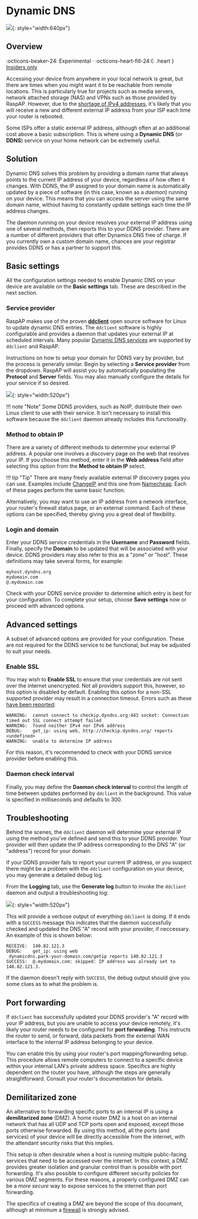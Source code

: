 # Dynamic DNS

![](https://user-images.githubusercontent.com/229399/234251356-9d4aeae6-32b3-4b48-92ac-314dc30e993d.jpg){: style="width:640px"}

## Overview
:octicons-beaker-24: Experimental · :octicons-heart-fill-24:{: .heart } [Insiders only](insiders.md)

Accessing your device from anywhere in your local network is great, but there are times when you might want it to be reachable from remote locations. This is particularly true for projects such as media servers, network attached storage (NAS) and VPNs such as those provided by RaspAP. However, due to the [shortage of IPv4 addresses](https://en.wikipedia.org/wiki/IPv4_address_exhaustion), it's likely that you will receive a new and different external IP address from your ISP each time your router is rebooted.

Some ISPs offer a static external IP address, although often at an additional cost above a basic subscription. This is where using a **Dynamic DNS** (or **DDNS**) service on your home network can be extremely useful. 

## Solution
Dynamic DNS solves this problem by providing a domain name that always points to the current IP address of your device, regardless of how often it changes. With DDNS, the IP assigned to your domain name is automatically updated by a piece of software (in this case, known as a _daemon_) running on your device. This means that you can access the server using the same domain name, without having to constantly update settings each time the IP address changes.

The daemon running on your device resolves your external IP address using one of several methods, then reports this to your DDNS provider. There are a number of different providers that offer Dynamics DNS free of charge. If you currently own a custom domain name, chances are your registrar provides DDNS or has a partner to support this.

## Basic settings
All the configuration settings needed to enable Dynamic DNS on your device are available on the **Basic settings** tab. These are described in the next section.

### Service provider
RaspAP makes use of the proven **[ddclient](https://github.com/ddclient/ddclient)** open source software for Linux to update dynamic DNS entries. The `ddclient` software is highly configurable and provides a daemon that updates your external IP at scheduled intervals. Many popular [Dynamic DNS services](https://github.com/ddclient/ddclient#supported-service) are supported by `ddclient` and RaspAP. 

Instructions on how to setup your domain for DDNS vary by provider, but the process is generally similar. Begin by selecting a **Service provider** from the dropdown. RaspAP will assist you by automatically populating the **Protocol** and **Server** fields. You may also manually configure the details for your service if so desired.

![](https://user-images.githubusercontent.com/229399/234258065-cc75df63-5e39-4cfd-ba1b-ed533b3982d6.png){: style="width:520px"}

!!! note "Note"
    Some DDNS providers, such as NoIP, distribute their own Linux client to use with their service. It isn't necessary to install this software because the `ddclient` daemon already includes this functionality.

### Method to obtain IP
There are a variety of different methods to determine your external IP address. A popular one involves a discovery page on the web that resolves your IP. If you choose this method, enter it in the **Web address** field after selecting this option from the **Method to obtain IP** select.

!!! tip "Tip"
    There are many freely available external IP discovery pages you can use. Examples include [ChangeIP](http://ip.changeip.com/) and this one from [Namecheap](https://dynamicdns.park-your-domain.com/getip). Each of these pages perform the same basic function.

Alternatively, you may want to use an IP address from a network interface, your router's firewall status page, or an external command. Each of these options can be specified, thereby giving you a great deal of flexibility.  

### Login and domain
Enter your DDNS service credentials in the **Username** and **Password** fields. Finally, specify the **Domain** to be updated that will be associated with your device. DDNS providers may also refer to this as a "zone" or "host". These definitions may take several forms, for example:

```
myhost.dyndns.org
mydomain.com
@.mydomain.com
```

Check with your DDNS service provider to determine which entry is best for your configuration. To complete your setup, choose **Save settings** now or proceed with advanced options.

## Advanced settings
A subset of advanced options are provided for your configuration. These are not required for the DDNS service to be functional, but may be adjusted to suit your needs.

### Enable SSL
You may wish to **Enable SSL** to ensure that your credentials are not sent over the internet unencrypted. Not all providers support this, however, so this option is disabled by default. Enabling this option for a non-SSL supported provider may result in a connection timeout. Errors such as these [have been reported](https://github.com/ddclient/ddclient/issues/309): 

```
WARNING:  cannot connect to checkip.dyndns.org:443 socket: Connection timed out SSL connect attempt failed
WARNING:  found neither IPv4 nor IPv6 address
DEBUG:    get_ip: using web, http://checkip.dyndns.org/ reports <undefined>
WARNING:  unable to determine IP address
```

For this reason, it's recommended to check with your DDNS service provider before enabling this.

### Daemon check interval
Finally, you may define the **Daemon check interval** to control the length of time between updates performed by `ddclient` in the background. This value is specified in milliseconds and defaults to 300. 

## Troubleshooting
Behind the scenes, the `ddclient` daemon will determine your external IP using the method you've defined and send this to your DDNS provider. Your provider will then update the IP address corresponding to the DNS "A" (or "address") record for your domain.

If your DDNS provider fails to report your current IP address, or you suspect there might be a problem with the `ddclient` configuration on your device, you may generate a detailed debug log.

From the **Logging** tab, use the **Generate log** button to invoke the `ddclient` daemon and output a troubleshooting log: 

![](https://user-images.githubusercontent.com/229399/234276204-5d3e2640-7166-47ec-ac3c-6a4034be8060.png){: style="width:520px"}

This will provide a verbose output of everything `ddclient` is doing. If it ends with a `SUCCESS` message this indicates that the daemon successfully checked and updated the DNS "A" record with your provider, if neccessary. An example of this is shown below: 

```
RECEIVE:  140.82.121.3
DEBUG:    get_ip: using web
 dynamicdns.park-your-domain.com/getip reports 140.82.121.3
SUCCESS:  @.mydomain.com: skipped: IP address was already set to 140.82.121.3.
```

If the daemon doesn’t reply with `SUCCESS`, the debug output should give you some clues as to what the problem is.

## Port forwarding
If `ddclient` has successfully updated your DDNS provider's "A" record with your IP address, but you are unable to access your device remotely, it's likely your router needs to be configured for **port forwarding**. This instructs the router to send, or forward, data packets from the external WAN interface to the internal IP address belonging to your device.

You can enable this by using your router's port mapping/forwarding setup. This procedure allows remote computers to connect to a specific device within your internal LAN's private address space. Specifics are highly dependent on the router you have, although the steps are generally straightforward. Consult your router's documentation for details.

## Demilitarized zone
An alternative to forwarding specific ports to an internal IP is using a **demilitarized zone** (DMZ). A home router DMZ is a host on an internal network that has all UDP and TCP ports open and exposed, except those ports otherwise forwarded. By using this method, all the ports (and services) of your device will be directly accessible from the internet, with the attendant security risks that this implies.

This setup is often desirable when a host is running multiple public-facing services that need to be accessed over the internet. In this context, a DMZ provides greater isolation and granular control than is possible with port forwarding. It's also possible to configure different security policies for various DMZ segments. For these reasons, a properly configured DMZ can be a _more secure_ way to expose services to the internet than port forwarding. 

The specifics of creating a DMZ are beyond the scope of this document, although at minimum a [firewall](firewall.md) is strongly advised. 


